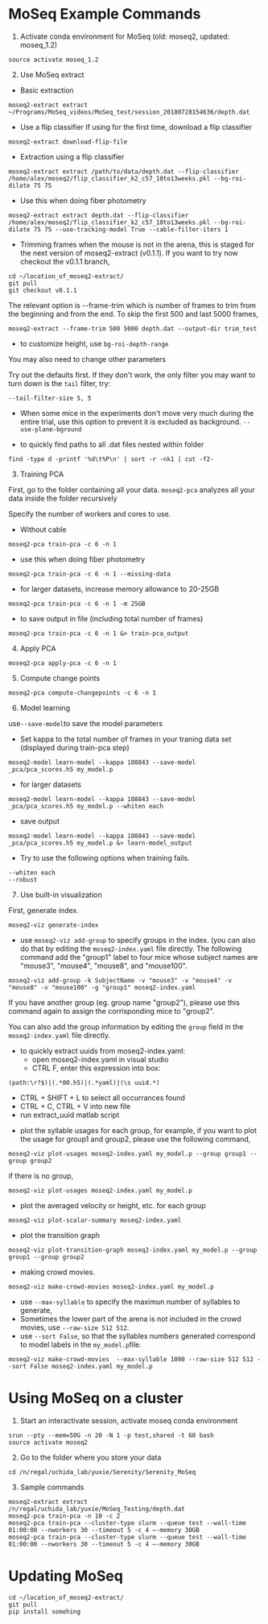 # MoSeq Example Commands
1. Activate conda environment for MoSeq (old: moseq2, updated: moseq_1.2)
```
source activate moseq_1.2
```
2. Use MoSeq extract

* Basic extraction
```
moseq2-extract extract ~/Programs/MoSeq_videos/MoSeq_test/session_20180728154636/depth.dat
```
* Use a flip classifier
If using for the first time, download a flip classifier
```
moseq2-extract download-flip-file
```
* Extraction using a flip classifier
```
moseq2-extract extract /path/to/data/depth.dat --flip-classifier /home/alex/moseq2/flip_classifier_k2_c57_10to13weeks.pkl --bg-roi-dilate 75 75 
```
* Use this when doing fiber photometry
```
moseq2-extract extract depth.dat --flip-classifier /home/alex/moseq2/flip_classifier_k2_c57_10to13weeks.pkl --bg-roi-dilate 75 75 --use-tracking-model True --cable-filter-iters 1
```
* Trimming frames when the mouse is not in the arena, this is staged for the next version of moseq2-extract (v0.1.1). If you want to try now checkout the v0.1.1 branch,
```
cd ~/location_of_moseq2-extract/
git pull
git checkout v0.1.1
```

The relevant option is --frame-trim which is number of frames to trim from the beginning and from the end. To skip the first 500 and last 5000 frames,
```
moseq2-extract --frame-trim 500 5000 depth.dat --output-dir trim_test
```

* to customize height, use `bg-roi-depth-range`

You may also need to change other parameters

Try out the defaults first.  If they don't work, the only filter you may want to turn down is the `tail` filter, try:

`--tail-filter-size 5, 5`

* When some mice in the experiments don't move very much during the entire trial, use this option to prevent it is excluded as background.
`--use-plane-bground`

* to quickly find paths to all .dat files nested within folder
```
find -type d -printf '%d\t%P\n' | sort -r -nk1 | cut -f2-
```

3. Training PCA

First, go to the folder containing all your data. `moseq2-pca` analyzes all your data inside the folder recursively

Specify the number of workers and cores to use.
* Without cable
```
moseq2-pca train-pca -c 6 -n 1
```
* use this when doing fiber photometry
```
moseq2-pca train-pca -c 6 -n 1 --missing-data
```
* for larger datasets, increase memory allowance to 20-25GB
```
moseq2-pca train-pca -c 6 -n 1 -m 25GB
```
* to save output in file (including total number of frames)
```
moseq2-pca train-pca -c 6 -n 1 &> train-pca_output
```

4. Apply PCA
```
moseq2-pca apply-pca -c 6 -n 1
```
5. Compute change points
```
moseq2-pca compute-changepoints -c 6 -n 1
```
6. Model learning

use`--save-model`to save the model parameters
* Set kappa to the total number of frames in your traning data set (displayed during train-pca step)
```
moseq2-model learn-model --kappa 108843 --save-model _pca/pca_scores.h5 my_model.p
```
* for larger datasets
```
moseq2-model learn-model --kappa 108843 --save-model _pca/pca_scores.h5 my_model.p --whiten each
```
* save output
```
moseq2-model learn-model --kappa 108843 --save-model _pca/pca_scores.h5 my_model.p &> learn-model_output
```

* Try to use the following options when training fails.
```
--whiten each
--robust
```

7. Use built-in visualization

First, generate index.
```
moseq2-viz generate-index 
```
* use `moseq2-viz add-group` to specify groups in the index. (you can also do that by editing the `moseq2-index.yaml` file directly. The following command add the "group1" label to four mice whose subject names are "mouse3", "mouse4", "mouse8", and "mouse100".

```
moseq2-viz add-group -k SubjectName -v "mouse3" -v "mouse4" -v "mouse8" -v "mouse100" -g "group1" moseq2-index.yaml
```
If you have another group (eg. group name "group2"), please use this command again to assign the corrisponding mice to "group2".

You can also add the group information by editing the `group` field in the `moseq2-index.yaml` file directly.

* to quickly extract uuids from moseq2-index.yaml:
  - open moseq2-index.yaml in visual studio
  - CTRL F, enter this expression into box:
```
(path:\r?$)|(.*00.h5)|(.*yaml)|(\s uuid.*)
```
  - CTRL + SHIFT + L to select all occurrances found
  - CTRL + C, CTRL + V into new file
  - run extract_uuid matlab script

* plot the syllable usages for each group, for example, if you want to plot the usage for group1 and group2, please use the following command,
```
moseq2-viz plot-usages moseq2-index.yaml my_model.p --group group1 --group group2
```

if there is no group,
```
moseq2-viz plot-usages moseq2-index.yaml my_model.p
```
* plot the averaged velocity or height, etc. for each group
```
moseq2-viz plot-scalar-summary moseq2-index.yaml
```
* plot the transition graph
```
moseq2-viz plot-transition-graph moseq2-index.yaml my_model.p --group group1 --group group2
```

* making crowd movies.
```
moseq2-viz make-crowd-movies moseq2-index.yaml my_model.p
```
* use `--max-syllable` to specify the maximun number of syllables to generate, 
* Sometimes the lower part of the arena is not included in the crowd movies, use `--raw-size 512 512`. 
* use `--sort False`, so that the syllables numbers generated correspond to model labels in the `my_model.p`file.
```
moseq2-viz make-crowd-movies  --max-syllable 1000 --raw-size 512 512 --sort False moseq2-index.yaml my_model.p
```

# Using MoSeq on a cluster

1. Start an interactivate session, activate moseq conda environment
```
srun --pty --mem=50G -n 20 -N 1 -p test,shared -t 60 bash
source activate moseq2
```

2. Go to the folder where you store your data
```
cd /n/regal/uchida_lab/yuxie/Serenity/Serenity_MoSeq
```

3. Sample commands
```
moseq2-extract extract  /n/regal/uchida_lab/yuxie/MoSeq_Testing/depth.dat 
moseq2-pca train-pca -n 10 -c 2
moseq2-pca train-pca --cluster-type slurm --queue test --wall-time 01:00:00 --nworkers 30 --timeout 5 -c 4 —-memory 30GB
moseq2-pca train-pca --cluster-type slurm --queue test --wall-time 01:00:00 --nworkers 30 --timeout 5 -c 4 —-memory 30GB
```

# Updating MoSeq
```
cd ~/location_of_moseq2-extract/
git pull
pip install somehing
```
